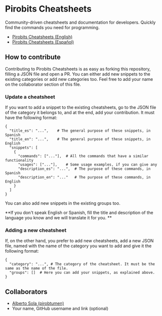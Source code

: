 # Pirobits Cheatsheets 

Community-driven cheatsheets and documentation for developers. Quickly find the commands you need for programming.

- [Pirobits Cheatsheets (English)](https://pirobits.com/cheatcheets)
- [Pirobits Cheatsheets (Español)](https://pirobits.com/es/cheatcheets)

## How to contribute

Contributing to Pirobits Cheatsheets is as easy as forking this repository, filling a JSON file and open a PR. You can either add new snippets to the existing categories or add new categories too. Feel free to add your name on the collaborator section of this file.

### Update a cheatsheet

If you want to add a snippet to the existing cheatsheets, go to the JSON file of the category it belongs to, and at the end, add your contribution. It must have the following format:

```
{
  "title_es": "...",    # The general purpose of these snippets, in Spanish
  "title_en": "...",    # The general purpose of these snippets, in English
  "snippets": [
    {
      "commands": ["..."],  # All the commands that have a similar functionality
      "usages": ["..."],    # Some usage examples, if you can give any
      "description_es": "...",  # The purpose of these commands, in Spanish
      "description_en": "..."   # The purpose of these commands, in English
    }
  ]
}
```

You can also add new snippets in the existing groups too. 

**If you don't speak English or Spanish, fill the title and description of the language you know and we will translate it for you. **

### Adding a new cheatsheet

If, on the other hand, you prefer to add new cheatsheets, add a new JSON file, named with the name of the category you want to add and give it the following format:

```
{
  "category": "...", # The category of the cheatsheet. It must be the same as the name of the file. 
  "groups": []  # Here you can add your snippets, as explained above. 
}
```

## Collaborators

-  [Alberto Sola (pirobtumen)](https://github.com/pirobtumen)
-  Your name, GitHub username and link (optional) 
